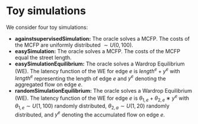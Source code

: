 # Toy simulations


We consider four toy simulations:
- **againstsupervisedSimulation:** The oracle solves a MCFP. The costs of the MCFP are uniformly distributed $\sim U(0, 100)$.
- **easySimulation:** The oracle solves a MCFP. The costs of the MCFP equal the street length.
- **easySimulationEquilibrium:** The oracle solves a Wardrop Equilibrium (WE). The latency function of the WE for edge $e$ is $length^e + y^e$ with $length^e$ representing the length of edge $e$ and $y^e$ denoting the aggregated flow on edge $e$.
- **randomSimulationEquilibrium:** The oracle solves a Wardrop Equilibrium (WE). The latency function of the WE for edge $e$ is $\theta_{1,e} + \theta_{2,e} ∗ y^e$ with $\theta_{1,e} \sim U(1, 100)$ randomly distributed, $\theta_{2,a} \sim U(1, 20)$ randomly distributed, and $y^e$ denoting the accumulated flow on edge $e$.